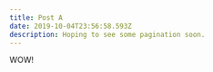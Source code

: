 ```yaml
---
title: Post A
date: 2019-10-04T23:56:58.593Z
description: Hoping to see some pagination soon.
---
```

WOW!
